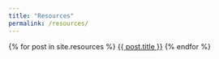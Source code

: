 ```yaml
---
title: "Resources"
permalink: /resources/
---
```


{% for post in site.resources %}
    <a href="{{ post.url }}">{{ post.title }}</a>
{% endfor %}